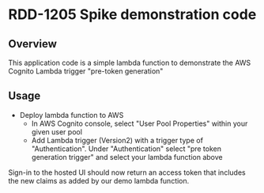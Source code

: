 ﻿# RDD-1205 Spike demonstration code
## Overview
This application code is a simple lambda function to demonstrate the AWS Cognito Lambda trigger "pre-token generation"

## Usage
 * Deploy lambda function to AWS
	* In AWS Cognito console, select "User Pool Properties" within your given user pool
	* Add Lambda trigger (Version2) with a trigger type of "Authentication". Under "Authentication" select "pre token generation trigger" and select your lambda function above

Sign-in to the hosted UI should now return an access token that includes the new claims as added by our demo lambda function.